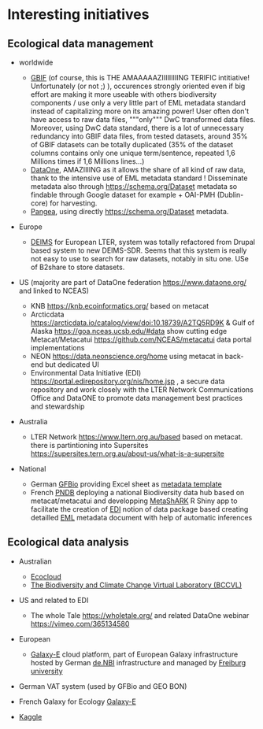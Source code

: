 # Interesting initiatives

## Ecological data management

* worldwide 
  * [GBIF](https://www.gbif.org/) (of course, this is THE AMAAAAAZIIIIIIIIING TERIFIC intitiative! Unfortunately (or not ;) ), occurences strongly oriented even if big effort are making it more useable with others biodiversity components / use only a very little part of EML metadata standard instead of capitalizing more on its amazing power! User often don't have access to raw data files, """only""" DwC transformed data files. Moreover, using DwC data standard, there is a lot of unnecessary redundancy into GBIF data files, from tested datasets, around 35% of GBIF datasets can be totally duplicated (35% of the dataset columns contains only one unique term/sentence, repeated 1,6 Millions times if 1,6 Millions lines...)
  * [DataOne](https://www.dataone.org/), AMAZIIIING as it allows the share of all kind of raw data, thank to the intensive use of EML metadata standard ! Disseminate metadata also through https://schema.org/Dataset metadata so findable through Google dataset for example + OAI-PMH (Dublin-core) for harvesting.
  * [Pangea](https://www.pangaea.de/), using directly https://schema.org/Dataset metadata.

* Europe
  * [DEIMS](https://deims.org/) for European LTER, system was totally refactored from Drupal based system to new DEIMS-SDR. Seems that this system is really not easy to use to search for raw datasets, notably in situ one. USe of B2share to store datasets.

* US (majority are part of DataOne federation https://www.dataone.org/ and linked to NCEAS)
  * KNB https://knb.ecoinformatics.org/ based on metacat
  * Arcticdata https://arcticdata.io/catalog/view/doi:10.18739/A2TQ5RD9K & Gulf of Alaska https://goa.nceas.ucsb.edu/#data show cutting edge Metacat/Metacatui https://github.com/NCEAS/metacatui data portal implementations
  * NEON https://data.neonscience.org/home using metacat in back-end but dedicated UI
  * Environmental Data Initiative (EDI) https://portal.edirepository.org/nis/home.jsp , a secure data repository and work closely with the LTER Network Communications Office and DataONE to promote data management best practices and stewardship
* Australia
  * LTER Network https://www.ltern.org.au/based based on metacat. there is partintioning into Supersites https://supersites.tern.org.au/about-us/what-is-a-supersite

* National
  * German [GFBio](https://www.gfbio.org/) providing Excel sheet as [metadata template](https://gfbio.biowikifarm.net/wiki/Data_submission_templates_for_biodiversity,_ecological_and_collection_data)
  * French [PNDB](https://www.cesgo.org/pndb/) deploying a national Biodiversity data hub based on metacat/metacatui and developping [MetaShARK](https://github.com/earnaud/MetaShARK-v2) R Shiny app to facilitate the creation of [EDI](https://environmentaldatainitiative.org/edi/) notion of data package based creating detailled [EML](https://eml.ecoinformatics.org/) metadata document with help of automatic inferences
  
## Ecological data analysis

* Australian
  * [Ecocloud](https://www.ecocloud.org.au/)
  * [The Biodiversity and Climate Change Virtual Laboratory (BCCVL)](http://www.bccvl.org.au/species-distribution-model/)
* US and related to EDI
  - The whole Tale https://wholetale.org/ and related DataOne webinar https://vimeo.com/365134580 
* European
  * [Galaxy-E](https://ecology.usegalaxy.eu/) cloud platform, part of European Galaxy infrastructure hosted by German [de.NBI](https://www.denbi.de/) infrastructure and managed by [Freiburg university](http://www.bioinf.uni-freiburg.de/team.html)
* German VAT system (used by GFBio and GEO BON)
* French Galaxy for Ecology [Galaxy-E](https://ecology.usegalaxy.eu/)

* [Kaggle](https://www.kaggle.com/rtatman/welcome-to-data-science-in-r)


